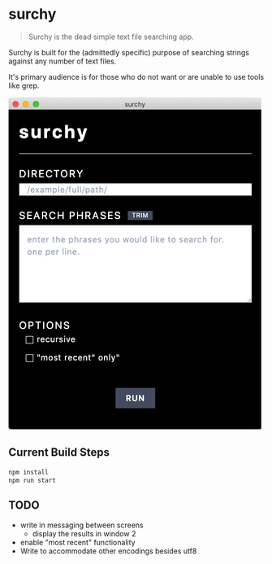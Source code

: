 # surchy

> Surchy is the dead simple text file searching app.

Surchy is built for the (admittedly specific) purpose of searching strings against any number of text files.

It's primary audience is for those who do not want or are unable to use tools like grep.

![mockup](https://github.com/wfowl/surchy/blob/implement_search/mockup.png?raw=true)

## Current Build Steps

```
npm install
npm run start
```

## TODO

- write in messaging between screens
  - display the results in window 2
- enable "most recent" functionality
- Write to accommodate other encodings besides utf8
